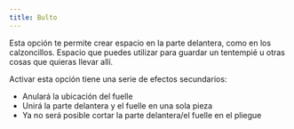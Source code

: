 ```yaml
---
title: Bulto
---
```


Esta opción te permite crear espacio en la parte delantera, como en los calzoncillos. Espacio que puedes utilizar para guardar un tentempié u otras cosas que quieras llevar allí.

Activar esta opción tiene una serie de efectos secundarios:

- Anulará la ubicación del fuelle
- Unirá la parte delantera y el fuelle en una sola pieza
- Ya no será posible cortar la parte delantera/el fuelle en el pliegue


